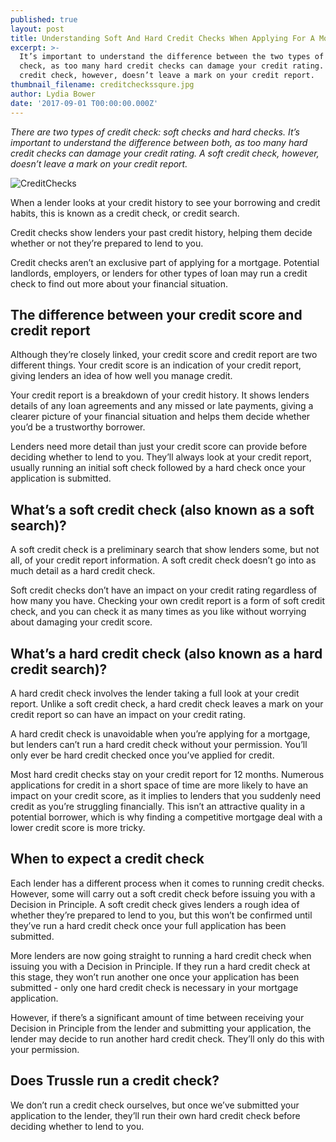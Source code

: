 ```yaml
---
published: true
layout: post
title: Understanding Soft And Hard Credit Checks When Applying For A Mortgage
excerpt: >-
  It’s important to understand the difference between the two types of credit
  check, as too many hard credit checks can damage your credit rating. A soft
  credit check, however, doesn’t leave a mark on your credit report.      
thumbnail_filename: creditcheckssqure.jpg
author: Lydia Bower
date: '2017-09-01 T00:00:00.000Z'
---
```

_There are two types of credit check: soft checks and hard checks. It’s important to understand the difference between both, as too many hard credit checks can damage your credit rating. A soft credit check, however, doesn’t leave a mark on your credit report._ 

![CreditChecks]({{site.baseurl}}/images/post_images/creditchecks.jpg)

When a lender looks at your credit history to see your borrowing and credit habits, this is known as a credit check, or credit search. 

Credit checks show lenders your past credit history, helping them decide whether or not they’re prepared to lend to you. 

Credit checks aren’t an exclusive part of applying for a mortgage. Potential landlords, employers, or lenders for other types of loan may run a credit check to find out more about your financial situation.


## The difference between your credit score and credit report
Although they’re closely linked, your credit score and credit report are two different things. Your credit score is an indication of your credit report, giving lenders an idea of how well you manage credit. 

Your credit report is a breakdown of your credit history. It shows lenders details of any loan agreements and any missed or late payments, giving a clearer picture of your financial situation and helps them decide whether you’d be a trustworthy borrower. 

Lenders need more detail than just your credit score can provide before deciding whether to lend to you. They’ll always look at your credit report, usually running an initial soft check followed by a hard check once your application is submitted.


## What’s a soft credit check (also known as a soft search)?
A soft credit check is a preliminary search that show lenders some, but not all, of your credit report information. A soft credit check doesn’t go into as much detail as a hard credit check.  

Soft credit checks don’t have an impact on your credit rating regardless of how many you have. Checking your own credit report is a form of soft credit check, and you can check it as many times as you like without worrying about damaging your credit score. 


## What’s a hard credit check (also known as a hard credit search)?
A hard credit check involves the lender taking a full look at your credit report. Unlike a soft credit check, a hard credit check leaves a mark on your credit report so can have an impact on your credit rating. 

A hard credit check is unavoidable when you’re applying for a mortgage, but lenders can’t run a hard credit check without your permission. You’ll only ever be hard credit checked once you’ve applied for credit.

Most hard credit checks stay on your credit report for 12 months. Numerous applications for credit in a short space of time are more likely to have an impact on your credit score, as it implies to lenders that you suddenly need credit as you’re struggling financially. This isn’t an attractive quality in a potential borrower, which is why finding a competitive mortgage deal with a lower credit score is more tricky. 


## When to expect a credit check
Each lender has a different process when it comes to running credit checks. However, some will carry out a soft credit check before issuing you with a Decision in Principle. A soft credit check gives lenders a rough idea of whether they’re prepared to lend to you, but this won’t be confirmed until they’ve run a hard credit check once your full application has been submitted.

More lenders are now going straight to running a hard credit check when issuing you with a Decision in Principle. If they run a hard credit check at this stage, they won’t run another one once your application has been submitted - only one hard credit check is necessary in your mortgage application.  

However, if there’s a significant amount of time between receiving your Decision in Principle from the lender and submitting your application, the lender may decide to run another hard credit check. They’ll only do this with your permission. 


## Does Trussle run a credit check?
We don’t run a credit check ourselves, but once we’ve submitted your application to the lender, they’ll run their own hard credit check before deciding whether to lend to you. 

